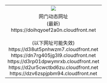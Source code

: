﻿<table>
  <tr></tr>
  <tr><td colspan=2 align=center><img src="https://doihqyoef2a0n.cloudfront.net/Up/oGate.jpg" /></td></tr>
  <tr><td colspan=2 align=center>网门动态网址<br/>(最新)
<br>https://doihqyoef2a0n.cloudfront.net
<br/><br/>(以下网址可能失效)
<br>https://d38ut5pnhwzm7.cloudfront.net
<br>https://dn7rg405jg3l9.cloudfront.net
<br>https://d3rp01dpwymrxb.cloudfront.net
<br>https://d2ur5cwctbd6zu.cloudfront.net
<br>https://dzv6zspjpbm94.cloudfront.net
    </td>
  </tr>
</table>
